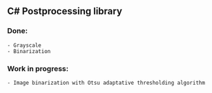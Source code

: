 ## C# Postprocessing library

### Done:
	- Grayscale
	- Binarization

### Work in progress:
	- Image binarization with Otsu adaptative thresholding algorithm